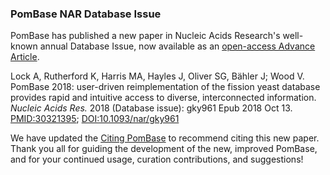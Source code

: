 ### PomBase NAR Database Issue
<!-- pombase_flags: frontpage -->
<!-- newsfeed_thumbnail: NAR_paper.png -->

PomBase has published a	new paper in Nucleic Acids Research's
well-known annual Database Issue, now available as an
[open-access Advance Article](https://academic.oup.com/nar/advance-article/doi/10.1093/nar/gky961/5128936).

Lock A,	Rutherford K, Harris MA, Hayles	J, Oliver SG, Bähler J;	Wood V.\
PomBase 2018: user-driven reimplementation of the fission yeast database provides rapid and intuitive access to diverse, interconnected information.\
*Nucleic Acids Res.* 2018 (Database issue): gky961 Epub 2018 Oct 13.\
[PMID:30321395](https://www.ncbi.nlm.nih.gov/pubmed/30321395); [DOI:10.1093/nar/gky961](https://doi.org/10.1093/nar/gky961)

We have updated the [Citing PomBase](about/citing-pombase) to
recommend citing this new paper. Thank you all for guiding the
development of the new, improved PomBase, and for your continued
usage, curation contributions, and suggestions!
